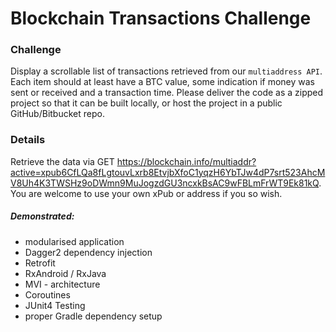 # Blockchain Transactions Challenge

### Challenge
Display a scrollable list of transactions retrieved from our `multiaddress API`. Each item should at least have a BTC value, some indication if money was sent or received and a transaction time. Please deliver the code as a zipped project so that it can be built locally, or host the project in a public GitHub/Bitbucket repo.
### Details
Retrieve the data via GET https://blockchain.info/multiaddr?active=xpub6CfLQa8fLgtouvLxrb8EtvjbXfoC1yqzH6YbTJw4dP7srt523AhcMV8Uh4K3TWSHz9oDWmn9MuJogzdGU3ncxkBsAC9wFBLmFrWT9Ek81kQ. You are welcome to use your own xPub or address if you so wish.

##### Demonstrated:
- modularised application
- Dagger2 dependency injection
- Retrofit 
- RxAndroid / RxJava
- MVI - architecture 
- Coroutines
- JUnit4 Testing
- proper Gradle dependency setup